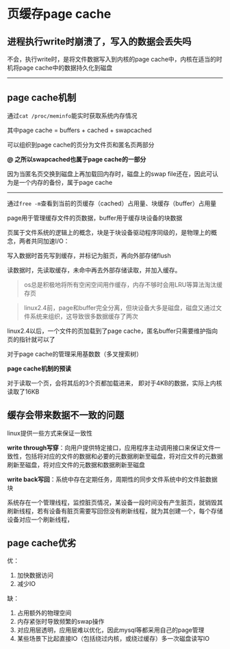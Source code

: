 # 页缓存page cache

## **进程执行write时崩溃了，写入的数据会丢失吗**

不会，执行write时，是将文件数据写入到内核的page cache中，内核在适当的时机将page cache中的数据持久化到磁盘

---

## page cache机制

通过`cat /proc/meminfo`能实时获取系统内存情况

其中page cache = buffers + cached + swapcached

可以组织到page cache的页分为文件页和匿名页两部分

**@ 之所以swapcached也属于page cache的一部分**

因为当匿名页交换到磁盘上再加载回内存时，磁盘上的swap file还在，因此可认为是一个内存的备份，属于page cache

---

通过`free -m`查看到当前的页缓存（cached）占用量、块缓存（buffer）占用量

page用于管理缓存文件的页数据，buffer用于缓存块设备的块数据

页属于文件系统的逻辑上的概念，块是于块设备驱动程序同级的，是物理上的概念，两者共同加速I/O：

写入数据时首先写到缓存，并标记为脏页，再向外部存储flush

读数据时，先读取缓存，未命中再去外部存储读取，并加入缓存。

> os总是积极地将所有空闲空间用作缓存，内存不够时会用LRU等算法淘汰缓存页

> linux2.4前，page和buffer完全分离，但块设备大多是磁盘，磁盘又通过文件系统来组织，这导致很多数据缓存了两次

linux2.4以后，一个文件的页加载到了page cache，匿名buffer只需要维护指向页的指针就可以了

对于page cache的管理采用基数数（多叉搜索树）

**page cache机制的预读**

对于读取一个页，会将其后的3个页都加载进来， 即对于4KB的数据，实际上内核读取了16KB

## **缓存会带来数据不一致的问题**

linux提供一些方式来保证一致性

**write through写穿**：向用户提供特定接口，应用程序主动调用接口来保证文件一致性，包括将对应的文件的数据和必要的元数据刷新至磁盘，将对应文件的元数据刷新至磁盘，将对应文件的元数据和数据刷新至磁盘

**write back写回**：系统中存在定期任务，周期性的同步文件系统中的文件脏数据块

系统存在一个管理线程，监控脏页情况，某设备一段时间没有产生脏页，就销毁其刷新线程，若有设备有脏页需要写回但没有刷新线程，就为其创建一个，每个存储设备对应一个刷新线程，

## page cache优劣

优：

1. 加快数据访问
2. 减少IO

缺：

1. 占用额外的物理空间
2. 内存紧张时导致频繁的swap操作
3. 对应用层透明，应用层难以优化，因此mysql等都采用自己的page管理
4. 某些场景下比起直接IO（包括绕过内核，或绕过缓存）多一次磁盘读写IO





















